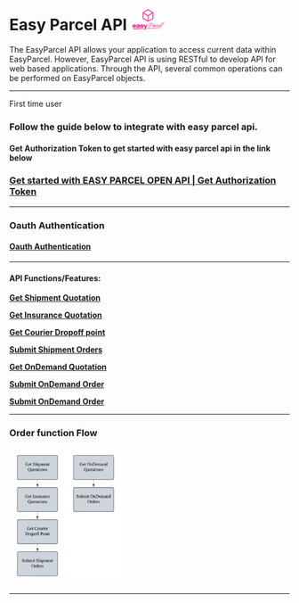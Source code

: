 # Easy Parcel API  <img src="pictures/EasyParcel-TransparentSquare-md.png" alt="Logo" style="width:65px; margin:0; padding:0;">


 
The EasyParcel API allows your application to access current data within EasyParcel. However, EasyParcel API is using RESTful to develop API for web based applications. Through the API, several common operations can be performed on EasyParcel objects.

---
First time user 

### Follow the guide below to integrate with easy parcel api.
#### Get Authorization Token to get started with easy parcel api in the link below
### [Get started with EASY PARCEL OPEN API | Get Authorization Token](Get%20started%20with%20EASY%20PARCEL%20OPEN%20API.md)

---
### Oauth Authentication
#### [Oauth Authentication](Oauth%20Authentication.md)

---
#### API Functions/Features:

**[Get Shipment Quotation](Features%20/Get%20Shipment%20Quotation.md)**

**[Get Insurance Quotation](Features%20/Get%20Insurance%20Quotation.md)**

**[Get Courier Dropoff point](Features%20/Get%20Courier%20Dropoff%20point.md)**

**[Submit Shipment Orders](Features%20/Submit%20Shipment%20Orders.md)**

**[Get OnDemand Quotation](Features%20/Get%20OnDemand%20Quotation)**

**[Submit OnDemand Order](Features%20/Submit%20OnDemand%20Order)**

**[Submit OnDemand Order](Features%20/Get%20Wallet.md)**

---

### Order function Flow
<img src="pictures/Flow%20Chart.png" alt="Flow Chart" style="width:40%; margin:0; padding:0;">

---

